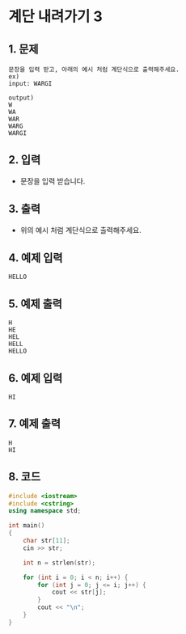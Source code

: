 # 계단 내려가기 3 #

## 1. 문제
```
문장을 입력 받고, 아래의 예시 처럼 계단식으로 출력해주세요.
ex)
input: WARGI

output)
W
WA
WAR
WARG
WARGI
```

## 2. 입력
- 문장을 입력 받습니다.

## 3. 출력
- 위의 예시 처럼 계단식으로 출력해주세요.

## 4. 예제 입력
```
HELLO
```

## 5. 예제 출력
```
H
HE
HEL
HELL
HELLO
```

## 6. 예제 입력

```
HI
```

## 7. 예제 출력

```
H
HI
```

## 8. 코드

```c++
#include <iostream>
#include <cstring>
using namespace std;

int main()
{
    char str[11];
    cin >> str;

    int n = strlen(str);

    for (int i = 0; i < n; i++) {
        for (int j = 0; j <= i; j++) {
            cout << str[j];
        }
        cout << "\n";
    }
}
```
